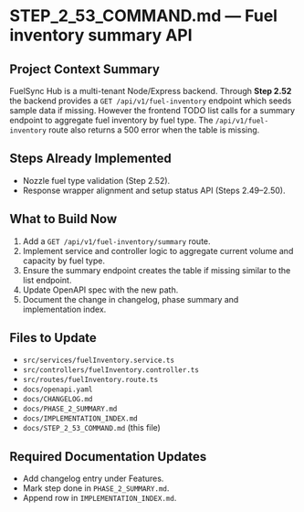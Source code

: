 # STEP_2_53_COMMAND.md — Fuel inventory summary API

## Project Context Summary
FuelSync Hub is a multi-tenant Node/Express backend. Through **Step 2.52** the backend provides a `GET /api/v1/fuel-inventory` endpoint which seeds sample data if missing. However the frontend TODO list calls for a summary endpoint to aggregate fuel inventory by fuel type. The `/api/v1/fuel-inventory` route also returns a 500 error when the table is missing.

## Steps Already Implemented
- Nozzle fuel type validation (Step 2.52).
- Response wrapper alignment and setup status API (Steps 2.49–2.50).

## What to Build Now
1. Add a `GET /api/v1/fuel-inventory/summary` route.
2. Implement service and controller logic to aggregate current volume and capacity by fuel type.
3. Ensure the summary endpoint creates the table if missing similar to the list endpoint.
4. Update OpenAPI spec with the new path.
5. Document the change in changelog, phase summary and implementation index.

## Files to Update
- `src/services/fuelInventory.service.ts`
- `src/controllers/fuelInventory.controller.ts`
- `src/routes/fuelInventory.route.ts`
- `docs/openapi.yaml`
- `docs/CHANGELOG.md`
- `docs/PHASE_2_SUMMARY.md`
- `docs/IMPLEMENTATION_INDEX.md`
- `docs/STEP_2_53_COMMAND.md` (this file)

## Required Documentation Updates
- Add changelog entry under Features.
- Mark step done in `PHASE_2_SUMMARY.md`.
- Append row in `IMPLEMENTATION_INDEX.md`.

